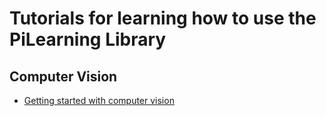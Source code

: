 # Tutorials for learning how to use the PiLearning Library

## Computer Vision
* [Getting started with computer vision](./vision/gettingStarted/README.md)